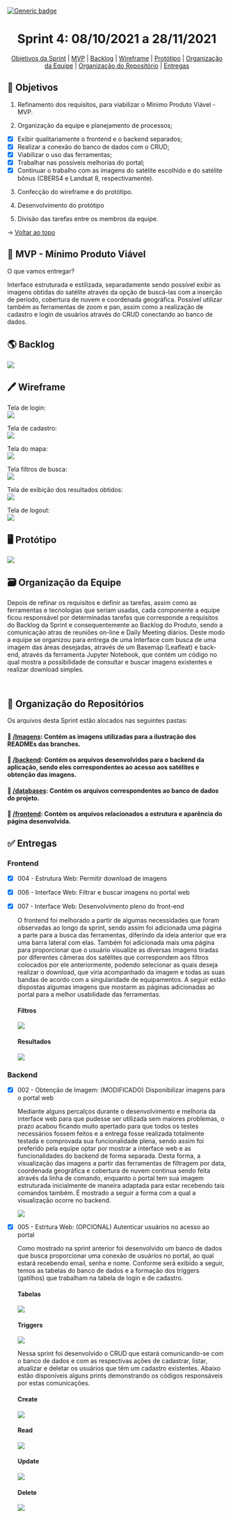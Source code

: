 [![Generic badge](https://img.shields.io/badge/STATUS%20DA%20SPRINT-CONCLUÍDA-green)](https://shields.io/)
<br id="topo">
<h1 align="center"> Sprint 4: 08/10/2021 a 28/11/2021 </h1>
<p align="center"> 
    <a href="#objetivos">Objetivos da Sprint</a> |
    <a href="#mvp">MVP</a> |
    <a href="#backlog">Backlog</a> |
    <a href="#wireframe">Wireframe</a> | 
    <a href="#prototipo">Protótipo</a> | 
    <a href="#org">Organização da Equipe</a> | 
    <a href="#repo">Organização do Repositório</a> |
    <a href="#entregas">Entregas</a> 
 </p>
 
<span id="objetivos">

## 🎯 Objetivos

1. Refinamento dos requisitos, para viabilizar o Mínimo Produto Viável - MVP.

2. Organização da equipe e planejamento de processos;

- [x] Exibir qualitariamente o frontend e o backend separados;
- [x] Realizar a conexão do banco de dados com o CRUD;
- [x] Viabilizar o uso das ferramentas;
- [x] Trabalhar nas possíveis melhorias do portal;
- [x] Continuar o trabalho com as imagens do satélite escolhido e do satélite bônus (CBERS4 e Landsat 8, respectivamente).

3. Confecção do wireframe e do protótipo.

4. Desenvolvimento do protótipo

5. Divisão das tarefas entre os membros da equipe.
 
→ [Voltar ao topo](#topo)

<span id="mvp">

## 🛴 MVP - Mínimo Produto Viável

<p>O que vamos entregar?</p>

 Interface estruturada e estilizada, separadamente sendo possível exibir as imagens obtidas do satélite através da opção de buscá-las com a inserção de período, cobertura de nuvem e coordenada geográfica. Possível utilizar também as ferramentas de zoom e pan, assim como a realização de cadastro e login de usuários através do CRUD conectando ao banco de dados.
    
<span id="backlog">

## 🌎 Backlog

![](https://github.com/grupo-3dsm/Sirius-repoP.I/blob/sprint-4/Imagens/Sprint4-Backlog.png)

<span id="wireframe">

## 🖊️ Wireframe

Tela de login:   
![](https://github.com/grupo-3dsm/Sirius-repoP.I/blob/sprint-4/Imagens/Sprint4-Wireframe-Login.png)

Tela de cadastro:   
![](https://github.com/grupo-3dsm/Sirius-repoP.I/blob/sprint-4/Imagens/Sprint4-Wireframe-Cadastro.png)

Tela do mapa:   
![](https://github.com/grupo-3dsm/Sirius-repoP.I/blob/sprint-4/Imagens/Sprint4-Wireframe-Mapa.png)

Tela filtros de busca:   
![](https://github.com/grupo-3dsm/Sirius-repoP.I/blob/sprint-4/Imagens/Sprint4-Wireframe-Filtros.png)

Tela de exibição dos resultados obtidos:   
![](https://github.com/grupo-3dsm/Sirius-repoP.I/blob/sprint-4/Imagens/Sprint4-Wireframe-Resultados.png)

Tela de logout:   
![](https://github.com/grupo-3dsm/Sirius-repoP.I/blob/sprint-4/Imagens/Sprint4-Wireframe-Logout.png)

<span id="prototipo">

## :desktop_computer: Protótipo

![](https://github.com/grupo-3dsm/Sirius-repoP.I/blob/sprint-4/Imagens/Sprint4-Prototipo.gif)    

<span id="org">

## 🗃️ Organização da Equipe

Depois de refinar os requisitos e definir as tarefas, assim como as ferramentas e tecnologias que seriam usadas, cada componente a equipe ficou responsável por determinadas
tarefas que corresponde a requisitos do Backlog da Sprint e consequentemente ao Backlog do Produto, sendo a comunicação atras de reuniões on-line e Daily Meeting diários.
Deste modo a equipe se organizou para entrega de uma Interface com busca de uma imagem das áreas desejadas, através de um Basemap (Leafleat) e back-end, 
através da ferramenta Jupyter Notebook, que contém um código no qual mostra a possibilidade de consultar e buscar imagens existentes e realizar download simples.

![]()

![]()

<span id="repo">

## :file_folder: Organização do Repositórios 

Os arquivos desta Sprint estão alocados nas seguintes pastas:
#### 📁 <a href="https://github.com/grupo-3dsm/Sirius-repoP.I/tree/sprint-4/Imagens">/Imagens</a>: Contém as imagens utilizadas para a ilustração dos READMEs das branches.
#### 📁 <a href="https://github.com/grupo-3dsm/Sirius-repoP.I/tree/sprint-4/backend">/backend</a>: Contém os arquivos desenvolvidos para o backend da aplicação, sendo eles correspondentes ao acesso aos satélites e obtenção das imagens.
#### 📁 <a href="https://github.com/grupo-3dsm/Sirius-repoP.I/tree/sprint-4/databases">/databases</a>: Contém os arquivos correspondentes ao banco de dados do projeto.
#### 📁 <a href="https://github.com/grupo-3dsm/Sirius-repoP.I/tree/sprint-4/frontend">/frontend</a>: Contém os arquivos relacionados a estrutura e aparência do página desenvolvida.
    
    
    
<span id="entregas">

## :white_check_mark: Entregas
    
### Frontend
    
- [x] 004 - Estrutura Web: Permitir download de imagens
- [x] 006 - Interface Web: Filtrar e buscar imagens no portal web
- [x] 007 - Interface Web: Desenvolvimento pleno do front-end
    
    O frontend foi melhorado a partir de algumas necessidades que foram observadas ao longo da sprint, sendo assim foi adicionada uma página a parte para a busca das ferramentas, diferindo da ideia anterior que era uma barra lateral com elas. Também foi adicionada mais uma página para proporcionar que o usuário visualize as diversas imagens tiradas por diferentes câmeras dos satélites que correspondem aos filtros colocados por ele anteriormente, podendo selecionar as quais deseja realizar o download, que viria acompanhado da imagem e todas as suas bandas de acordo com a singularidade de equipamentos. A seguir estão dispostas algumas imagens que mostarm as páginas adicionadas ao portal para a melhor usabilidade das ferramentas. 
    
    #### Filtros
    
    <img src = "https://github.com/grupo-3dsm/Sirius-repoP.I/blob/sprint-4/Imagens/Sprint4-Wireframe-Filtros.png">
    
    #### Resultados
    
    <img src = "https://github.com/grupo-3dsm/Sirius-repoP.I/blob/sprint-4/Imagens/Sprint4-Wireframe-Resultados.png">
    
### Backend

- [x] 002 - Obtenção de Imagem: (MODIFICADO) Disponibilizar imagens para o portal web
    
    Mediante alguns percalços durante o desenvolvimento e melhoria da interface web para que pudesse ser utilizada sem maiores problemas, o prazo acabou ficando muito apertado para que todos os testes necessários fossem feitos e a entrega fosse realizada totalmente testada e comprovada sua funcionalidade plena, sendo assim foi preferido pela equipe optar por mostrar a interface web e as funcionalidades do backend de forma separada.
    Desta forma, a visualização das imagens a partir das ferramentas de filtragem por data, coordenada geográfica e cobertura de nuvem continua sendo feita através da linha de comando, enquanto o portal tem sua imagem estruturada inicialmente de maneira adaptada para estar recebendo tais comandos também. É mostrado a seguir a forma com a qual a visualização ocorre no backend.
    
    <img src = "https://github.com/grupo-3dsm/Sirius-repoP.I/blob/sprint-1/Imagens/Sprint1-ferramenta-busca.gif">

- [x] 005 - Estrtura Web: (OPCIONAL) Autenticar usuários no acesso ao portal  
    
    Como mostrado na sprint anterior foi desenvolvido um banco de dados que busca proporcionar uma conexão de usuários no portal, ao qual estará recebendo email, senha e nome. Conforme será exibido a seguir, temos as tabelas do banco de dados e a formação dos triggers (gatilhos) que trabalham na tabela de login e de cadastro.
    
    #### Tabelas
    
    <img src = "https://github.com/grupo-3dsm/Sirius-repoP.I/blob/main/Imagens/Sprint3-DataBase-Table.png">
                
    #### Triggers
    
    <img src = "https://github.com/grupo-3dsm/Sirius-repoP.I/blob/main/Imagens/Sprint3-DataBase-Trigger.png">
    
    Nessa sprint foi desenvolvido o CRUD que estará comunicando-se com o banco de dados e com as respectivas ações de cadastrar, listar, atualizar e deletar os usuários que têm um cadastro existentes. Abaixo estão disponíveis alguns prints demonstrando os códigos responsáveis por estas comunicações.
    
    #### Create
    
    <img src = "https://github.com/grupo-3dsm/Sirius-repoP.I/blob/main/Imagens/Sprint4-CRUD-Create.png">
                
    #### Read
    
    <img src = "https://github.com/grupo-3dsm/Sirius-repoP.I/blob/main/Imagens/Sprint4-CRUD-Read.png">
    
    #### Update
    
    <img src = "https://github.com/grupo-3dsm/Sirius-repoP.I/blob/main/Imagens/Sprint4-CRUD-Update.png">
                
    #### Delete
    
    <img src = "https://github.com/grupo-3dsm/Sirius-repoP.I/blob/main/Imagens/Sprint4-CRUD-Delete.png">
    
    




